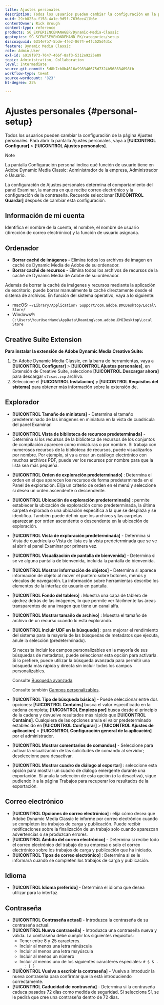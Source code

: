 ```yaml
---
title: Ajustes personales
description: Todos los usuarios pueden cambiar la configuración en la pantalla Configuración personal de Adobe Dynamic Media Classic.
uuid: 29cb825a-f158-4a1e-9d5f-7636ee411b6e
contentOwner: Rick Brough
content-type: reference
products: SG_EXPERIENCEMANAGER/Dynamic-Media-Classic
geptopics: SG_SCENESEVENONDEMAND_PK/categories/setup
discoiquuid: 6314e7b7-5bde-4fe2-8674-e4fc525d4d1c
feature: Dynamic Media Classic
role: Admin,User
exl-id: a019f973-7647-466f-8af3-5312e9225e89
topic: Administration, Collaboration
level: Intermediate
source-git-commit: 5d8b7cb8b4616a998346675d7324b568634698fb
workflow-type: tm+mt
source-wordcount: '823'
ht-degree: 25%

---
```


# Ajustes personales {#personal-setup}

Todos los usuarios pueden cambiar la configuración de la página Ajustes personales. Para abrir la pantalla Ajustes personales, vaya a **[!UICONTROL Configurar]** > **[!UICONTROL Ajustes personales]**.

>[!NOTE]
>
>La pantalla Configuración personal indica qué función de usuario tiene en Adobe Dynamic Media Classic: Administrador de la empresa, Administrador o Usuario.

La configuración de Ajustes personales determina el comportamiento del panel Examinar, la manera en que recibe correo electrónico y la configuración de la contraseña. Recuerde seleccionar **[!UICONTROL Guardar]** después de cambiar esta configuración.

## Información de mi cuenta

Identifica el nombre de la cuenta, el nombre, el nombre de usuario (dirección de correo electrónico) y la función de usuario asignada.

## Ordenador

* **Borrar caché de imágenes** - Elimina todos los archivos de imagen en caché de Dynamic Media de Adobe de su ordenador.
* **Borrar caché de recursos** - Elimina todos los archivos de recursos de la caché de Dynamic Media de Adobe de su ordenador.

Además de borrar la caché de imágenes y recursos mediante la aplicación de escritorio, puede borrar manualmente la caché directamente desde el sistema de archivos. En función del sistema operativo, vaya a lo siguiente:

* macOS: `~/Library/Application\ Support/com.adobe.DMCDesktop/Local\ Store/`
* Windows®: `C:\Users\YourUserName\AppData\Roaming\com.adobe.DMCDesktop\Local Store`

## Creative Suite Extension

**Para instalar la extensión de Adobe Dynamic Media Creative Suite:**

1. En Adobe Dynamic Media Classic, en la barra de herramientas, vaya a **[!UICONTROL Configurar]** > **[!UICONTROL Ajustes personales]**, en Extensión de Creative Suite, seleccione **[!UICONTROL Descargar ahora]** para descargar `s7csxs.zxp` archivo.
1. Seleccione el **[!UICONTROL Instalación]** y **[!UICONTROL Requisitos del sistema]** para obtener más información sobre la extensión de.

<!--    A readme file is included at the root of the unzipped file to provide you with additional information about the extension.

1. Depending on your installed operating system, do one of the following: -->

<!-- #### Windows

|If you are running|Do this|
|--- |--- |
|Adobe Illustrator 18 in Adobe Creative Cloud 2014|<ul><li>From the root of the unzipped folder, select CC-2014.</li><li>Depending on the bit version of Adobe Illustrator that you are using, select win32 or win64.</li><li>Select libraries > flame, and then copy `aflame.dll` to Adobe Illustrator's executable folder. For example, `C:\Program Files\Adobe\Adobe Illustrator CC 2014\Support Files\Contents\Windows`. </li></ul><br/>**Note**: This example path is for the 64-bit location; the 32-bit location may fall under Program Files (x86) instead. <br/><ul><li>Return to the same libraries folder, select flamingo, and then copy `aflamingo.dll` to the same Adobe Illustrator executable folder that you used in the previous step. </li><li>Return to the win32 or win64 folder that you selected in step 2, and then copy `AdobeS7FXGFileFormat.aip` to Adobe Illustrator's plug-ins folder. For example, `C:\Program Files\Adobe\Adobe Illustrator CC 2014\Plug-ins\Illustrator Formats`. </li></ul> <br/>**Note**: This example path is for the 64-bit location; the 32-bit location may fall under Program Files (x86) instead.|
|Adobe Illustrator 17 in Adobe Creative Cloud|<ul><li>From the root of the unzipped folder, select CC. </li><li>Depending on the bit version of Adobe Illustrator that you are using, select win32 or win64.</li><li> Copy `AdobeS7FXGFileFormat.aip` to Adobe Illustrator's plug-ins folder. For example, `C:\Program Files\Adobe\Adobe Illustrator CC (64 Bit)\Plug-ins\Illustrator Formats`.</li></ul><br/>**Note**: This example path is for the 64-bit location; the 32-bit location may fall under Program Files (x86) instead.|
|Adobe Illustrator 16 in Adobe Creative Suite 6|<ul><li>From the root of the unzipped folder, select 6.0. </li><li>Depending on the bit version of Adobe Illustrator that you are using, select win32 or win64. </li><li>Copy AdobeS7FXGFileFormat.aip to Adobe Illustrator's plug-ins folder. For example, `C:\Program Files\Adobe\Adobe Illustrator CS6 (64 Bit)\Plug-ins\Illustrator Formats`.</li></ul><br/>**Note**: This example path is for the 64-bit location; the 32-bit location may fall under Program Files (x86) instead.|

#### Mac

|If you are running|Do this|
|--- |--- |
|Adobe Illustrator 18 in Adobe Creative Cloud 2014|<ul><li>From the root of the unzipped folder, select CC-2014 > mac64.</li><li>Select libraries > flame, and then copy the `aflame.framework` folder to Adobe Illustrator package contents folder. For example, `/Applications/Adobe Illustrator CC 2014/ Illustrator.app/Contents/Frameworks/`. (To open Adobe Illustrator’s package contents folder, right-select on the Adobe illustrator CC 2014 icon and select Show Package Contents from context menu).</li><li>Return to the same libraries folder, select `flamingo`, and then copy the `aflamingo.framework` folder to the same Adobe Illustrator package contents folder that you used in the previous step.</li><li>Return to the mac64 folder that you selected in step 1, and then copy the `AdobeS7FXGFileFormat.aip` folder to Adobe Illustrator’s plug-in folder. For example, `/Applications/Adobe Illustrator CC 2014/Plug-ins/Illustrator Formats/`.</li></ul><br/>|
|Adobe Illustrator 17 in Adobe Creative Cloud|<ul><li>From the root of the unzipped folder, select CC > mac64</li><li>Copy the `AdobeS7FXGFileFormat.aip` folder to Adobe Illustrator’s plug-in folder. For example, `/Applications/Adobe Illustrator CC/Plug-ins/Illustrator Formats/`.</li></ul><br/>|
|Adobe Illustrator 16 in Adobe Creative Suite 6|<ul><li>From the root of the unzipped folder, select 6.0 > mac64</li><li>Copy the `AdobeS7FXGFileFormat.aip` folder to Adobe Illustrator’s plug-in folder. For example, `/Applications/Adobe Illustrator CS6/Plug-ins/Illustrator Formats/`.</li></ul>|

The plug-in is now available for you to use in Adobe Illustrator. -->

## Explorador

* **[!UICONTROL Tamaño de miniatura]** - Determina el tamaño predeterminado de las imágenes en miniatura en la vista de cuadrícula del panel Examinar.
* **[!UICONTROL Vista de biblioteca de recursos predeterminada]** - Determina si los recursos de la biblioteca de recursos de los conjuntos de compilación aparecen como miniaturas o por nombre. Si trabaja con numerosos recursos de la biblioteca de recursos, puede visualizarlos por nombre. Por ejemplo, si va a crear un catálogo electrónico con muchos archivos PDF, puede ver los recursos por nombre para que la lista sea más pequeña.
* **[!UICONTROL Orden de exploración predeterminado]** : Determina el orden en el que aparecen los recursos de forma predeterminada en el Panel de exploración. Elija un criterio de orden en el menú y seleccione si desea un orden ascendente o descendente.
* **[!UICONTROL Ubicación de exploración predeterminada]** : permite establecer la ubicación de exploración como predeterminada, la última carpeta explorada o una ubicación específica a la que se desplaza y se identifica. También puede definir que los archivos y las carpetas aparezcan por orden ascendente o descendente en la ubicación de exploración.
* **[!UICONTROL Vista de exploración predeterminada]** - Determina si Vista de cuadrícula o Vista de lista es la vista predeterminada que se ve al abrir el panel Examinar por primera vez.
* **[!UICONTROL Visualización de pantalla de bienvenida]** - Determina si se ve alguna pantalla de bienvenida, incluida la pantalla de bienvenida.
* **[!UICONTROL Mostrar información de objetos]** - Determina si aparece información de objeto al mover el puntero sobre botones, menús y vínculos de navegación. La información sobre herramientas describe los elementos de la interfaz de usuario en pantalla.
* **[!UICONTROL Fondo del tablero]** : Muestra una capa de tablero de ajedrez detrás de las imágenes, lo que permite ver fácilmente las áreas transparentes de una imagen que tiene un canal alfa.
* **[!UICONTROL Mostrar tamaño de archivo]** : Muestra el tamaño de archivo de un recurso cuando lo está explorando.
* **[!UICONTROL Incluir UDF en la búsqueda]** : para mejorar el rendimiento del sistema para la mayoría de las búsquedas de metadatos que ejecuta, anule la selección (predeterminado).

  Si necesita incluir los campos personalizables en la mayoría de sus búsquedas de metadatos, puede seleccionar esta opción para activarla. Si lo prefiere, puede utilizar la búsqueda avanzada para permitir una búsqueda más rápida y directa sin incluir todos los campos personalizables.

  Consulte [Búsqueda avanzada](searching-assets.md#conducting_an_advanced_search).

  Consulte también [Campos personalizables](application-setup.md#user_defined_fields).

* **[!UICONTROL Tipo de búsqueda básica]** - Puede seleccionar entre dos opciones: **[!UICONTROL Contains]** busca el valor especificado en la cadena completa; **[!UICONTROL Empieza por]** busca desde el principio de la cadena y devuelve resultados más rápido que **[!UICONTROL Contains]**. Cualquiera de las opciones anula el valor predeterminado establecido en **[!UICONTROL Configurar]** > **[!UICONTROL Ajustes de aplicación]** > **[!UICONTROL Configuración general de la aplicación]** por el administrador.
* **[!UICONTROL Mostrar comentarios de comandos]** - Seleccione para activar la visualización de las solicitudes de comando al servidor; deseleccione para desactivar.
* **[!UICONTROL Mostrar cuadro de diálogo al exportar]** : seleccione esta opción para mostrar un cuadro de diálogo emergente durante una exportación. Si anula la selección de esta opción (o la desactiva), sigue pudiendo ir a la página Trabajos para recuperar los resultados de la exportación.

## Correo electrónico

* **[!UICONTROL Opciones de correo electrónico]** : elija cómo desea que Adobe Dynamic Media Classic le informe por correo electrónico cuando se completen los trabajos de carga y publicación. Puede recibir notificaciones sobre la finalización de un trabajo solo cuando aparezcan advertencias o se produzcan errores.
* **[!UICONTROL Ámbito del correo electrónico]** - Determina si recibe todo el correo electrónico del trabajo de su empresa o solo el correo electrónico sobre los trabajos de carga y publicación que ha iniciado.
* **[!UICONTROL Tipos de correo electrónico]** : Determina si se le informará cuando se completen los trabajos de carga y publicación.

## Idioma

* **[!UICONTROL Idioma preferido]** - Determina el idioma que desea utilizar para la interfaz.

## Contraseña

* **[!UICONTROL Contraseña actual]** - Introduzca la contraseña de su contraseña actual.
* **[!UICONTROL Nueva contraseña]** - Introduzca una contraseña nueva y válida. La contraseña debe cumplir los siguientes requisitos:
   * Tener entre 8 y 25 caracteres.
   * Incluir al menos una letra minúscula
   * Incluir al menos una letra mayúscula
   * Incluir al menos un número
   * Incluir al menos uno de los siguientes caracteres especiales: `# $ & - _ : { }`
* **[!UICONTROL Vuelva a escribir la contraseña]** - Vuelva a introducir la nueva contraseña para confirmar que la está introduciendo correctamente.
* **[!UICONTROL Caducidad de contraseña]** - Determina si la contraseña caduca pasados 72 días como medida de seguridad. Si selecciona Sí, se le pedirá que cree una contraseña dentro de 72 días.

